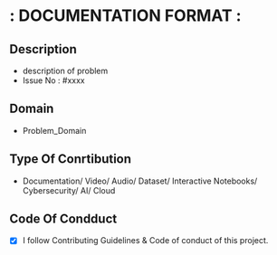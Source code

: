 # : DOCUMENTATION FORMAT :

## **Description**
- description of problem
- Issue No : #xxxx

## Domain 
- Problem_Domain 

## Type Of Conrtibution
- Documentation/ Video/ Audio/ Dataset/ Interactive Notebooks/ Cybersecurity/ AI/ Cloud

## Code Of Condduct 
- [X] I follow Contributing Guidelines & Code of conduct of this project.
